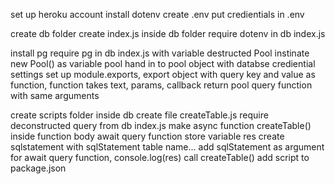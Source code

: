 set up heroku account
install dotenv
create .env
put credientials in .env

create db folder
create index.js inside db folder
require dotenv in db index.js

install pg
require pg in db index.js with variable destructed Pool
instinate new Pool() as variable pool
hand in to pool object with databse crediential settings
set up module.exports, export object with query key and value as function, function takes text, params, callback return pool query function with same arguments

create scripts folder inside db
create file createTable.js
require deconstructed query from db index.js
make async function createTable()
inside function body await query function store variable res
create sqlstatement with sqlStatement table name...
add sqlStatement as argument for await query function, console.log(res)
call createTable()
add script to package.json
